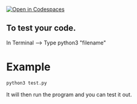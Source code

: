 [![Open in Codespaces](https://classroom.github.com/assets/launch-codespace-2972f46106e565e64193e422d61a12cf1da4916b45550586e14ef0a7c637dd04.svg)](https://classroom.github.com/open-in-codespaces?assignment_repo_id=17637671)
## To test your code.

In Terminal --> Type python3 "filename"

# Example
```python
python3 test.py
```

It will then run the program and you can test it out.
